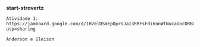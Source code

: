 **start-strovertz** 

```
Atividade 1: https://jamboard.google.com/d/1H7elDSmEpOprsJa13RRFsFdi6nnWlNucaUocDRBUFG8/edit?usp=sharing

Anderson e Gleison

```
